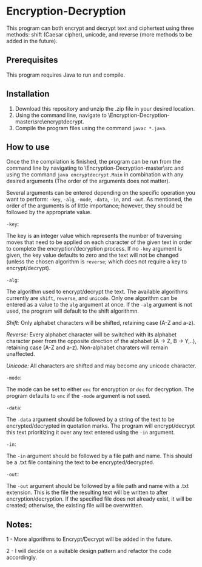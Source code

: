 # Encryption-Decryption

This program can both encrypt and decrypt text and ciphertext using three methods: shift (Caesar cipher), unicode, and reverse (more methods to be added in the future).

Prerequisites
-------------

This program requires Java to run and compile.

Installation
------------

1. Download this repository and unzip the .zip file in your desired location.
2. Using the command line, navigate to \Encryption-Decryption-master\src\encryptdecrypt.
3. Compile the program files using the command `javac *.java`.

How to use
----------

Once the the compilation is finished, the program can be run from the command line by navigating to \Encryption-Decryption-master\src and using the command `java encryptdecrypt.Main` in combination with any desired arguments (The order of the arguments does not matter).

Several arguments can be entered depending on the specific operation you want to perform: `-key`, `-alg`, `-mode`, `-data`, `-in`, and `-out`. As mentioned, the order of the arguments is of little importance; however, they should be followed by the appropriate value.

`-key`:

The key is an integer value which represents the number of traversing moves that need to be applied on each character of the given text in order to complete the encryption/decryption process. If no `-key` argument is given, the key value defaults to zero and the text will not be changed (unless the chosen algorithm is `reverse`; which does not require a key to encrypt/decrypt).

`-alg`:

The algorithm used to encrypt/decrypt the text. The available algorithms currently are `shift`, `reverse`, and `unicode`. Only one algorithm can be entered as a value to the `alg` argument at once. If the `-alg` argument is not used, the program will default to the shift algorithmn.

_Shift:_ Only alphabet characters will be shifted, retaining case (A-Z and a-z).

_Reverse:_ Every alphabet character will be switched with its alphabet character peer from the opposite direction of the alphabet (A -> Z, B -> Y,..), retaining case (A-Z and a-z). Non-alphabet charaters will remain unaffected.

_Unicode:_ All characters are shifted and may become any unicode character.


`-mode`:

The mode can be set to either `enc` for encryption or `dec` for decryption. The program defaults to `enc` if the `-mode` argument is not used.

`-data`:

The `-data` argument should be followed by a string of the text to be encrypted/decrypted in quotation marks. The program will encrypt/decrypt this text prioritizing it over any text entered using the `-in` argument.

`-in`:

The `-in` argument should be followed by a file path and name. This should be a .txt file containing the text to be encrypted/decrypted.

`-out`:

The `-out` argument should be followed by a file path and name with a .txt extension. This is the file the resulting text will be written to after encryption/decryption. If the specified file does not already exist, it will be created; otherwise, the existing file will be overwritten.

Notes:
------
1 - More algorithms to Encrypt/Decrypt will be added in the future.


2 - I will decide on a suitable design pattern and refactor the code accordingly.

